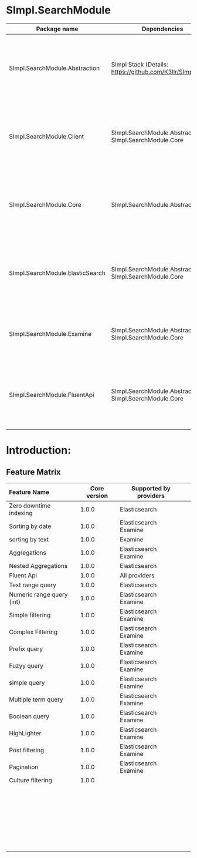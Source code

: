 # SImpl.SearchModule

| Package name                     | Dependencies                                                | Version                                               |
| -------------------------------- | ----------------------------------------------------------- | ----------------------------------------------------- |
| SImpl.SearchModule.Abstraction   | SImpl Stack (Details: https://github.com/K3llr/SImpl.Stack) | Released version: ![Nuget](https://img.shields.io/nuget/v/SImpl.SearchModule.Abstraction)<br/>Pre-released version: ![Nuget (with prereleases)](https://img.shields.io/nuget/vpre/SImpl.SearchModule.Abstraction) |
| SImpl.SearchModule.Client        | SImpl.SearchModule.Abstraction<br/>SImpl.SearchModule.Core  | Released version: ![Nuget](https://img.shields.io/nuget/v/SImpl.SearchModule.Client)<br/>Pre-released version: ![Nuget (with prereleases)](https://img.shields.io/nuget/vpre/SImpl.SearchModule.Client) |
| SImpl.SearchModule.Core          | SImpl.SearchModule.Abstraction                              | Released version: ![Nuget](https://img.shields.io/nuget/v/SImpl.SearchModule.Core)<br/>Pre-released version: ![Nuget (with prereleases)](https://img.shields.io/nuget/vpre/SImpl.SearchModule.Core) |
| SImpl.SearchModule.ElasticSearch | SImpl.SearchModule.Abstraction<br/>SImpl.SearchModule.Core  | Released version: ![Nuget](https://img.shields.io/nuget/v/SImpl.SearchModule.ElasticSearch)<br/>Pre-released version: ![Nuget (with prereleases)](https://img.shields.io/nuget/vpre/SImpl.SearchModule.ElasticSearch) |
| SImpl.SearchModule.Examine       | SImpl.SearchModule.Abstraction<br/>SImpl.SearchModule.Core  | Released version: soon<br/>Pre-released version: soon |
| SImpl.SearchModule.FluentApi     | SImpl.SearchModule.Abstraction<br/>SImpl.SearchModule.Core  | Released version: ![Nuget](https://img.shields.io/nuget/v/SImpl.SearchModule.FluentApi)<br/>Pre-released version: ![Nuget (with prereleases)](https://img.shields.io/nuget/vpre/SImpl.SearchModule.FluentApi) |

# Introduction:

## Feature Matrix

| Feature Name              | Core version | Supported by providers    |     |
|:------------------------- | ------------ | ------------------------- | --- |
| Zero downtime indexing    | 1.0.0        | Elasticsearch             |     |
| Sorting by date           | 1.0.0        | Elasticsearch<br/>Examine |     |
| sorting by text           | 1.0.0        | Examine                   |     |
| Aggregations              | 1.0.0        | Elasticsearch<br/>Examine |     |
| Nested Aggregations       | 1.0.0        | Elasticsearch             |     |
| Fluent Api                | 1.0.0        | All providers             |     |
| Text range query          | 1.0.0        | Elasticsearch             |     |
| Numeric range query (int) | 1.0.0        | Elasticsearch<br/>Examine |     |
| Simple filtering          | 1.0.0        | Elasticsearch<br/>Examine |     |
| Complex Filtering         | 1.0.0        | Elasticsearch<br/>Examine |     |
| Prefix query              | 1.0.0        | Elasticsearch<br/>Examine |     |
| Fuzyy query               | 1.0.0        | Elasticsearch<br/>Examine |     |
| simple query              | 1.0.0        | Elasticsearch<br/>Examine |     |
| Multiple term query       | 1.0.0        | Elasticsearch<br/>Examine |     |
| Boolean query             | 1.0.0        | Elasticsearch<br/>Examine |     |
| HighLighter               | 1.0.0        | Elasticsearch<br/>Examine |     |
| Post filtering            | 1.0.0        | Elasticsearch<br/>Examine |     |
| Pagination                | 1.0.0        | Elasticsearch<br/>Examine |     |
| Culture filtering         | 1.0.0        |                           |     |
|                           |              |                           |     |
|                           |              |                           |     |
|                           |              |                           |     |
|                           |              |                           |     |
|                           |              |                           |     |
|                           |              |                           |     |
|                           |              |                           |     |
|                           |              |                           |     |
|                           |              |                           |     |
|                           |              |                           |     |
|                           |              |                           |     |
|                           |              |                           |     |
|                           |              |                           |     |
|                           |              |                           |     |
|                           |              |                           |     |
|                           |              |                           |     |
|                           |              |                           |     |
|                           |              |                           |     |
|                           |              |                           |     |
|                           |              |                           |     |
|                           |              |                           |     |
|                           |              |                           |     |
|                           |              |                           |     |
|                           |              |                           |     |
|                           |              |                           |     |
|                           |              |                           |     |
|                           |              |                           |     |
|                           |              |                           |     |
|                           |              |                           |     |
|                           |              |                           |     |
